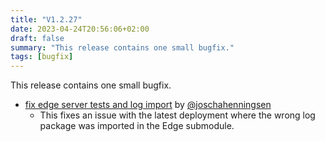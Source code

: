 ```yaml
---
title: "V1.2.27"
date: 2023-04-24T20:56:06+02:00
draft: false
summary: "This release contains one small bugfix."
tags: [bugfix]
---
```


This release contains one small bugfix.

- [fix edge server tests and log import](https://github.com/joschahenningsen/TUM-Live/commit/04aa8ca42e32cd9684ee815e445902125981b5c5) by [@joschahenningsen](https://github.com/joschahenningsen)
  - This fixes an issue with the latest deployment where the wrong log package was imported in the Edge submodule.
